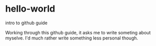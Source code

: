 # hello-world
intro to github guide

Working through this github guide, it asks me to write someting about myselve.
I'd much rather write something less personal though.
